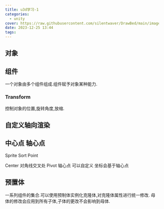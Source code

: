 ```yaml
---
title: u3d学习-1
categories:
  - unity
cover: https://raw.githubusercontent.com/silentwaver/DrawBed/main/images/202312251654482.png
date: 2023-12-25 13:44
tags:
---
```

## 对象



## 组件
一个对象由多个组件组成.组件赋予对象某种能力.

### Transform
控制对象的位置,旋转角度,放缩.



## 自定义轴向渲染


## 中心点 轴心点
Sprite Sort Point

Center 对角线交叉处
Pivot 轴心点 可以自定义  坐标会基于轴心点

## 预置体
一系列组件的集合.可以使用预制体实例化克隆体,对克隆体属性进行统一修改.
母体的修改会应用到所有子体,子体的更改不会影响到母体.

